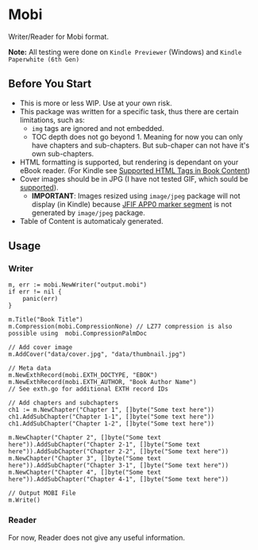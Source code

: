 # Mobi
Writer/Reader for Mobi format.

**Note:** All testing were done on `Kindle Previewer` (Windows) and `Kindle Paperwhite (6th Gen)`

## Before You Start
- This is more or less WIP. Use at your own risk.
- This package was written for a specific task, thus there are certain limitations, such as:
    - `img` tags are ignored and not embedded.
    - TOC depth does not go beyond 1. Meaning for now you can only have chapters and sub-chapters. But sub-chaper can not have it's own sub-chapters.
- HTML formatting is supported, but rendering is dependant on your eBook reader. (For Kindle see [Supported HTML Tags in Book Content](https://kdp.amazon.com/help?topicId=A1JPUWCSD6F59O))
- Cover images should be in JPG (I have not tested GIF, which sould be [supported](https://kdp.amazon.com/help?topicId=A1B6GKJ79HC7AN)). 
	- **IMPORTANT**: Images resized using `image/jpeg` package will not display (in Kindle) because [JFIF APP0 marker segment](https://en.wikipedia.org/wiki/JPEG_File_Interchange_Format#JFIF_APP0_marker_segment) is not generated by `image/jpeg` package.
- Table of Content is automaticaly generated.

## Usage
### Writer

	m, err := mobi.NewWriter("output.mobi")
	if err != nil {
		panic(err)
	}
	
	m.Title("Book Title")
	m.Compression(mobi.CompressionNone) // LZ77 compression is also possible using  mobi.CompressionPalmDoc

    // Add cover image
    m.AddCover("data/cover.jpg", "data/thumbnail.jpg")

	// Meta data
	m.NewExthRecord(mobi.EXTH_DOCTYPE, "EBOK")
	m.NewExthRecord(mobi.EXTH_AUTHOR, "Book Author Name")
	// See exth.go for additional EXTH record IDs

	// Add chapters and subchapters
    ch1 := m.NewChapter("Chapter 1", []byte("Some text here"))
    ch1.AddSubChapter("Chapter 1-1", []byte("Some text here"))
    ch1.AddSubChapter("Chapter 1-2", []byte("Some text here"))

	m.NewChapter("Chapter 2", []byte("Some text here")).AddSubChapter("Chapter 2-1", []byte("Some text here")).AddSubChapter("Chapter 2-2", []byte("Some text here"))
	m.NewChapter("Chapter 3", []byte("Some text here")).AddSubChapter("Chapter 3-1", []byte("Some text here"))
	m.NewChapter("Chapter 4", []byte("Some text here")).AddSubChapter("Chapter 4-1", []byte("Some text here"))

    // Output MOBI File
	m.Write()

### Reader
For now, Reader does not give any useful information.